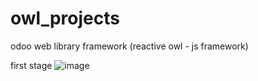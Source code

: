 # owl_projects
odoo web library framework (reactive owl - js framework)

  first stage
![image](https://github.com/user-attachments/assets/c7550aa2-749c-4b5f-adcb-0e8d4415eaba)
